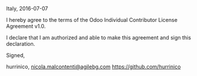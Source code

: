 Italy, 2016-07-07

I hereby agree to the terms of the Odoo Individual Contributor License
Agreement v1.0.

I declare that I am authorized and able to make this agreement and sign this
declaration.

Signed,

hurrinico, nicola.malcontenti@agilebg.com https://github.com/hurrinico
